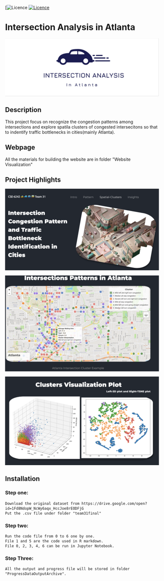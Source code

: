 [![Licence](https://img.shields.io/badge/Language-JavaScript+Python-brightgreen)
[![Licence](https://img.shields.io/badge/license-GPL--3.0-blue.svg)](https://github.com/XinzeWang/Intersection-Analysis/raw/master/LICENSE) 

# Intersection Analysis in Atlanta

![title_logo](https://github.com/XinzeWang/Intersection-Analysis/raw/master/readme-resource/logo.png)

## Description
This project focus on recognize the congestion patterns among intersections and explore spatila clusters of congested intersecitons so that to indentify traffic bottlenecks in cities(mainly Atlanta).

## Webpage

All the materials for building the website are in folder "Website Visualization"

## Project Highlights
 ![image1](https://github.com/XinzeWang/Intersection-Analysis/raw/master/readme-resource/screen1.png)
 
 ![image2](https://github.com/XinzeWang/Intersection-Analysis/raw/master/readme-resource/screen2.png)
 
 ![image3](https://github.com/XinzeWang/Intersection-Analysis/raw/master/readme-resource/screen3.png)

## Installation
### Step one:
    Download the original dataset from https://drive.google.com/open?id=1Fd8NdopW_NcWy6aqx_HccJoe8rEODFjG
    Put the .csv file under folder "team31final"

### Step two:
    Run the code file from 0 to 6 one by one.
    File 1 and 5 are the code used in R markdown.
    File 0, 2, 3, 4, 6 can be run in Jupyter Notebook.

### Step Three:
    All the output and progress file will be stored in folder "ProgressDataOutputArchive".

